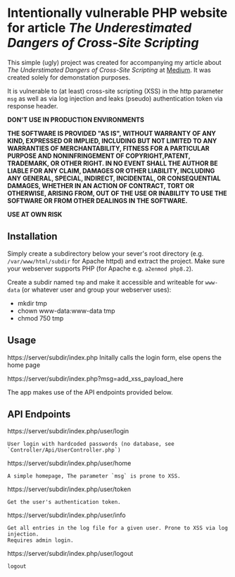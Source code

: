 # Intentionally vulnerable PHP website for article *The Underestimated Dangers of Cross-Site Scripting*

This simple (ugly) project was created for accompanying my article about *The Understimated Dangers of Cross-Site Scripting* at [Medium](https://medium.com/@spoppi/). It was created solely for demonstation purposes.

It is vulnerable to (at least) cross-site scripting (XSS) in the http parameter `msg` as well as via log injection and leaks (pseudo) authentication token via response header.

**DON'T USE IN PRODUCTION ENVIRONMENTS**

**THE SOFTWARE IS PROVIDED "AS IS", WITHOUT WARRANTY OF ANY KIND, EXPRESSED OR IMPLIED, INCLUDING BUT NOT LIMITED TO ANY WARRANTIES OF MERCHANTABILITY, FITNESS FOR A PARTICULAR PURPOSE AND NONINFRINGEMENT OF COPYRIGHT,PATENT, TRADEMARK, OR OTHER RIGHT. IN NO EVENT SHALL THE AUTHOR BE LIABLE FOR ANY CLAIM, DAMAGES OR OTHER LIABILITY, INCLUDING ANY GENERAL, SPECIAL, INDIRECT, INCIDENTAL, OR CONSEQUENTIAL DAMAGES, WHETHER IN AN ACTION OF CONTRACT, TORT OR OTHERWISE, ARISING FROM, OUT OF THE USE OR INABILITY TO USE THE SOFTWARE OR FROM OTHER DEALINGS IN THE SOFTWARE.**

**USE AT OWN RISK**

## Installation
Simply create a subdirectory below your sever's root directory (e.g. `/var/www/html/subdir` for Apache httpd) and extract the project. Make sure your webserver supports PHP (for Apache e.g. `a2enmod php8.2`).

Create a subdir named `tmp` and make it accessible and writeable for `www-data` (or whatever user and group your webserver uses):
* mkdir tmp
* chown www-data:www-data tmp
* chmod 750 tmp

## Usage
https://server/subdir/index.php		Initally calls the login form, else opens the home page

https://server/subdir/index.php?msg=add_xss_payload_here

The app makes use of the API endpoints provided below.

## API Endpoints
https://server/subdir/index.php/user/login

	User login with hardcoded passwords (no database, see `Controller/Api/UserController.php`)

https://server/subdir/index.php/user/home

	A simple homepage, The parameter `msg` is prone to XSS.
	
https://server/subdir/index.php/user/token

	Get the user's authentication token.

https://server/subdir/index.php/user/info

	Get all entries in the log file for a given user. Prone to XSS via log injection.
	Requires admin login.

https://server/subdir/index.php/user/logout

	logout 
